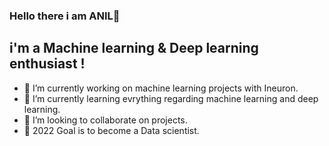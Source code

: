### Hello there i am ANIL👋

## i'm a Machine learning & Deep learning enthusiast !
- 🔭 I’m currently working on  machine learning projects with Ineuron.
- 🌱 I’m currently learning evrything regarding machine learning and deep learning.
- 👯 I’m looking to collaborate on projects.
- 📓 2022 Goal is to become a Data scientist.
